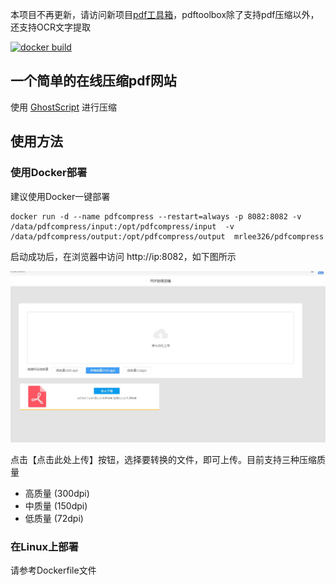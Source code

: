 本项目不再更新，请访问新项目[pdf工具箱](https://github.com/lixiaofei123/pdftoolbox)，pdftoolbox除了支持pdf压缩以外，还支持OCR文字提取


[![docker build](https://github.com/lixiaofei123/pdfcompress/actions/workflows/docker.yml/badge.svg)](https://github.com/lixiaofei123/pdfcompress/actions/workflows/docker.yml)

## 一个简单的在线压缩pdf网站

使用 [GhostScript](https://www.ghostscript.com) 进行压缩

## 使用方法

### 使用Docker部署

建议使用Docker一键部署

```
docker run -d --name pdfcompress --restart=always -p 8082:8082 -v /data/pdfcompress/input:/opt/pdfcompress/input  -v /data/pdfcompress/output:/opt/pdfcompress/output  mrlee326/pdfcompress
```

启动成功后，在浏览器中访问 http://ip:8082，如下图所示

![pdf在线压缩首页](./images/index.jpg)

点击【点击此处上传】按钮，选择要转换的文件，即可上传。目前支持三种压缩质量
 - 高质量 (300dpi)
 - 中质量 (150dpi)
 - 低质量 (72dpi)

### 在Linux上部署

请参考Dockerfile文件





